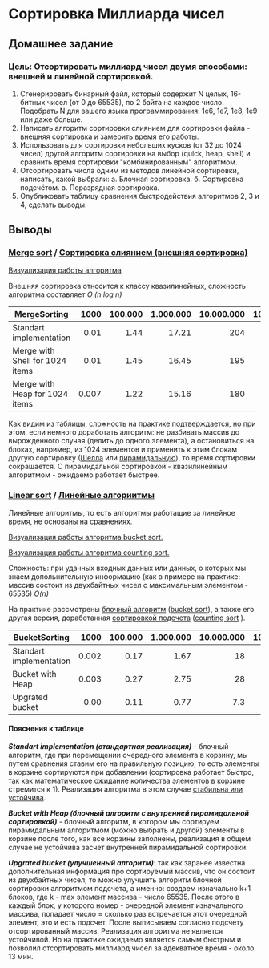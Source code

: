 # Сортировка Миллиарда чисел
## Домашнее задание
### Цель: Отсортировать миллиард чисел двумя способами: внешней и линейной сортировкой.
1. Сгенерировать бинарный файл, который содержит N целых, 16-битных чисел (от 0 до 65535), по 2 байта на каждое число.
Подобрать N для вашего языка программирования: 1e6, 1e7, 1e8, 1e9 или даже больше.
2. Написать алгоритм сортировки слиянием для сортировки файла - внешняя сортировка и замерить время его работы.
3. Использовать для сортировки небольших кусков (от 32 до 1024 чисел) другой алгоритм сортировки на выбор (quick, heap, shell) и сравнить время сортировки "комбинированным" алгоритмом.
4. Отсортировать числа одним из методов линейной сортировки, написать, какой выбрали:
а. Блочная сортировка.
б. Сортировка подсчётом.
в. Поразрядная сортировка.
4. Опубликовать таблицу сравнения быстродействия алгоритмов 2, 3 и 4, сделать выводы.


## Выводы

### [Merge sort](https://www.geeksforgeeks.org/merge-sort/) / [Сортировка слиянием (внешняя сортировка)](https://ru.wikipedia.org/wiki/Сортировка_слиянием)

[Визуализация работы алгоритма](https://www.cs.usfca.edu/~galles/visualization/ComparisonSort.html)

Внешняя сортировка относится к классу квазилинейных, сложность алгоритма составляет _O (n log n)_

 MergeSorting                     |1000 |100.000|1.000.000|10.000.000|100.000.000
  ---|---:|---:|---:|---:|---:
 Standart implementation          |0.01 | 1.44  |17.21    |204       | x 
 Merge with Shell for 1024 items  |0.01 | 1.45  |16.45    |195       | x
 Merge with Heap for 1024 items   |0.007| 1.22  |15.16    |180       | x
 
 Как видим из таблицы, сложность на практике подтверждается, но при этом, если немного доработать алгоритм: не разбивать массив до вырожденного случая (делить до одного элемента), а остановиться на блоках, например, из 1024 элементов и применить к этим блокам другую сортировку ([Шелла](https://en.wikipedia.org/wiki/Shellsort) или [пирамидальную](https://en.wikipedia.org/wiki/Heapsort)), то время сортировки сокращается. С пирамидальной сортировкой - квазилинейным алгоритмом - ожидаемо работает быстрее.
 
 ### [Linear sort](https://www.geeksforgeeks.org/merge-sort/) / [Линейные алгориитмы](https://ru.wikipedia.org/wiki/Алгоритм_сортировки#Алгоритмы,_не_основанные_на_сравнениях)

Линейные алгоритмы, то есть алгоритмы работащие за линейное время, не основаны на сравнениях.

[Визуализация работы алгоритма bucket sort.](https://www.cs.usfca.edu/~galles/visualization/BucketSort.html)

[Визуализация работы алгоритма counting sort.](https://www.cs.usfca.edu/~galles/visualization/CountingSort.html)

Сложность: при удачных входных данных или данных, о которых мы знаем допольнительную информацию (как в примере на практике: массив состоит из двухбайтных чисел с максимальным элементом - 65535) _O(n)_

На практике рассмотрены [блочный алгоритм](https://ru.wikipedia.org/wiki/Блочная_сортировка) ([bucket sort](https://en.wikipedia.org/wiki/Bucket_sort)), а также его другая версия, доработанная [сортировкой подсчета](https://ru.wikipedia.org/wiki/Сортировка_подсчётом) ([сounting sort](https://en.wikipedia.org/wiki/Counting_sort) ). 
 
 BucketSorting               |1000 |100.000|1.000.000|10.000.000|100.000.000 |1.000.000.000
  ---|---:|---:|---:|---:|---:|---:
 Standart implementation     |0.002| 0.17  |1.67     |18        | 236        | x
 Bucket with Heap            |0.003| 0.27  |2.75     |28        | 300        | x
 Upgrated bucket             |0.00 | 0.11  |0.77     |7.3       | 72         | 13 min
 
 #### Пояснения к таблице 
 
**_Standart implementation (стандартная реализация)_** - блочный алгоритм, где при перемещении очередного элемента в корзину, мы путем сравнения ставим его на правильную позицию, то есть элементы в корзине сортируются при добавлении (сортировка работает быстро, так как математическое ожидание количества элементов в корзине стремится к 1). Реализация алгоритма в этом случае [стабильна или устойчива](https://ru.wikipedia.org/wiki/Устойчивая_сортировка).

**_Bucket with Heap (блочный алгоритм с внутренней пирамидальной сортировкой)_** - блочный алгоритм, в котором мы сортируем пирамидальным алгоритмом (можно выбрать и другой) элементы в корзине после того, как все корзины заполнены, реализация в общем случае не устойчива засчет внутренней пирамидальной сортировки.

**_Upgrated bucket (улучшенный алгоритм)_**: так как заранее известна дополнительная информация про сортируемый массив, что он состоит из двухбайтных чисел, то можно  улучшить алгоритм блочной сортировки алгоритмом подсчета, а именно: создаем изначально k+1 блоков, где k - max элемент массива - число 65535.
После этого в каждый блок, у которого номер - очередной элемент изначального массива, попадает число = сколько раз встречается этот очередной элемент, это и есть подсчет. После выписываем согласно подсчету отсортированный массив. Реализация алгоритма не является устойчивой. Но на практике ожидаемо является самым быстрым и позволил отсортировать миллиард чисел за адекватное время - около 13 мин.



